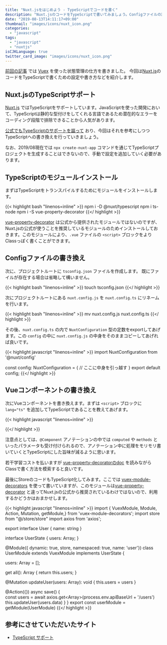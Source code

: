 ```yaml
---
title: "Nuxt.jsをはじめよう - TypeScriptでコードを書く"
description: "Nuxt.jsのコードをTypeScriptで書いてみましょう。Configファイルの設定の仕方やコンポーネントの書き方など。"
date: "2019-08-13T14:11:17+09:00"
thumbnail: "images/icons/nuxt_icon.png"
categories:
  - "javascript"
tags:
  - "javascript"
  - "nuxtjs"
isCJKLanguage: true
twitter_card_image: "images/icons/nuxt_icon.png"
---
```


[前回の記事](/post/javascript/store-with-nuxt/) では [Vuex](https://vuex.vuejs.org/ja/) を使った状態管理の仕方を書きました。
今回は[Nuxt.js](https://ja.nuxtjs.org/)のコードをTypeScriptで書くための設定や書き方などを紹介します。

<!--adsense-->

## Nuxt.jsのTypeScriptサポート

[Nuxt.js](https://ja.nuxtjs.org/) ではTypeScriptをサポートしています。JavaScriptを使った開発において、TypeScriptは静的な型付けをしてくれる言語であるため潜在的なエラーをコーディング段階で排除できることから人気があります。

[公式でもTypeScriptのサポートを謳って](https://ja.nuxtjs.org/guide/typescript) おり、今回はそれを参考にしつつTypeScriptへの書き換えを行っていきましょう。

なお、2019/08現在では `npx create-nuxt-app` コマンドを通じてTypeScriptプロジェクトを生成することはできないので、手動で設定を追加していく必要があります。

## TypeScriptのモジュールインストール

まずはTypeScriptをトランスパイルするためにモジュールをインストールします。

{{< highlight bash "linenos=inline" >}}
npm i -D @nuxt/typescript
npm i ts-node
npm i -S vue-property-decorator
{{</ highlight >}}

[vue-property-decorator](https://github.com/kaorun343/vue-property-decorator) は公式から提供されたモジュールではないのですが、Nuxt.jsの公式が使うことを推奨しているモジュールのためインストールしておきます。このモジュールにより、`.vue` ファイルの `<script>` ブロックをよりClassっぽく書くことができます。

<!--adsense-->

## Configファイルの書き換え

次に、プロジェクトルートに `tsconfig.json` ファイルを作成します。
既にファイルが存在する場合は省略して構いません。

{{< highlight bash "linenos=inline" >}}
touch tsconfig.json
{{</ highlight >}}

次にプロジェクトルートにある `nuxt.config.js` を `nuxt.config.ts` にリネームを行います。

{{< highlight bash "linenos=inline" >}}
mv nuxt.config.js nuxt.config.ts
{{</ highlight >}}

その後、`nuxt.config.ts` の内で `NuxtConfiguration` 型の定数をexportしてあげます。この `config` の中に `nuxt.config.js` の中身をそのままコピーしてあげれば良いです。

{{< highlight javascript "linenos=inline" >}}
import NuxtConfiguration from '@nuxt/config'

const config: NuxtConfiguration = {
// ここに中身を引っ越す
}
export default config;
{{</ highlight >}}

<!--adsense-->

## Vueコンポーネントの書き換え

次にVueコンポーネントを書き換えます。まずは `<script>` ブロックに `lang="ts"` を追加してTypeScriptであることを教えてあげます。

{{< highlight javascript "linenos=inline" >}}
<script lang="ts">
{{</ highlight >}}

次にClassを実装してexportします。ざっくりサンプルを記載します。
以下のコードではTypeScript化にしたことでスッキリした点を記載します。

* `@Component(components:〜)` によって依存するVueコンポーネントを完結に記載できる
* `<template>` ブロック内で呼び出す関数はClass内の関数として定義できる
* 依存する `Vuex` ストアも明示的にimportするので理解しやすい
* TypeSafeな実装にすることができる

{{< highlight javascript "linenos=inline" >}}
<template>
  <div class="container">
    <div class="columns">
      <Monitor />
      <Menu />
    </div>
    <Msg :message="initMsg" />
    <div class="buttons are-medium">
      <a class="button is-primary is-outlined" @click="regist('A')" >A</a>
      <a class="button is-link is-outlined" @click="regist('B')">B</a>
      <a class="button is-info is-outlined" @click="regist('C')">C</a>
    </div>
  </div>
</template>

<script lang="ts">
import { Vue, Component } from 'vue-property-decorator'
import { userModule } from '@/store/modules/user'

@Component({
  components: {
    Monitor: () => import('../components/Monitor.vue'),
    Menu: () => import('../components/Menu.vue'),
    Msg: () => import('../components/Msg.vue')
  }
})
export default class Next extends Vue {
  initMsg: string = 'Welcome to netx page!!'

  public async regist(value) {
    await userModule.save()
    this.$router.push('/users/')
  }
}
</script>

{{</ highlight >}}

注意点としては、`@Component` アノテーションの中では `computed` や `methods` といったパラメータも受け付けられるので、アノテーション中に処理をモリモリ書いていくとTypeScriptにした旨味が減るように思います。

若干学習コストを払いますが [vue-property-decoratorのdoc](https://github.com/kaorun343/vue-property-decorator) を読みながらClassで書く方法を模索すると良いです。

<!--adsense-->

最後にStoreのコードもTypeScript化してみます。ここでは [vuex-module-decorators](https://github.com/championswimmer/vuex-module-decorators) を使って書いていますが、このモジュールは[vue-property-decorator](https://github.com/kaorun343/vue-property-decorator) と違ってNuxt.jsの公式から推奨されているわけではないので、利用するかどうかはおまかせします。


{{< highlight javascript "linenos=inline" >}}
import { VuexModule, Module, Action, Mutation, getModule,} from 'vuex-module-decorators';
import store from "@/store/store"
import axios from 'axios';

export interface User {
  name: string
}

interface UserState {
  users: Array<User>;
}

@Module({ dynamic: true, store, namespaced: true, name: 'user'})
class UserModule extends VuexModule implements UserState {

  users: Array<User> = [];

  get all(): Array<User> {
    return this.users;
  }

  @Mutation
  updateUser(users: Array<User>): void {
    this.users = users
  }

  @Action({})
  async save() {    
    const users = await axios.get<Array<User>>(process.env.apiBaseUrl + '/users')
    this.updateUser(users.data)
  }
}
export const userModule = getModule(UserModule)
{{</ highlight >}}

## 参考にさせていただいたサイト

* [TypeScript サポート](https://ja.nuxtjs.org/guide/typescript)
